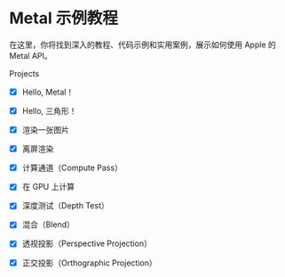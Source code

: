 # Metal 示例教程
在这里，你将找到深入的教程、代码示例和实用案例，展示如何使用 Apple 的 Metal API。

Projects

- [x] Hello, Metal！
- [x] Hello, 三角形！
- [x] 渲染一张图片
- [x] 离屏渲染
- [x] 计算通道（Compute Pass）
- [x] 在 GPU 上计算
- [x] 深度测试（Depth Test）
- [x] 混合（Blend）
- [x] 透视投影（Perspective Projection）
- [x] 正交投影（Orthographic Projection）

